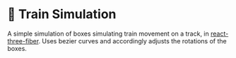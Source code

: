 # 🚆 Train Simulation

A simple simulation of boxes simulating train movement on a track, in [react-three-fiber](https://github.com/pmndrs/react-three-fiber). Uses bezier curves and accordingly adjusts the rotations of the boxes.
